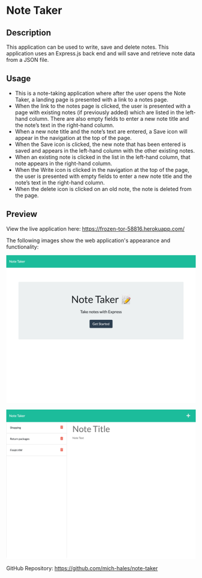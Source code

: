 # Note Taker

## Description

This application can be used to write, save and delete notes. This application uses an Express.js back end and will save and retrieve note data from a JSON file.

## Usage 

* This is a note-taking application where after the user opens the Note Taker, a landing page is presented with a link to a notes page.
* When the link to the notes page is clicked, the user is presented with a page with existing notes (if previously added) which are listed in the left-hand column. There are also empty fields to enter a new note title and the note’s text in the right-hand column.
* When a new note title and the note’s text are entered, a Save icon will appear in the navigation at the top of the page.
* When the Save icon is clicked, the new note that has been entered is saved and appears in the left-hand column with the other existing notes.
* When an existing note is clicked in the list in the left-hand column, that note appears in the right-hand column.
* When the Write icon is clicked in the navigation at the top of the page, the user is presented with empty fields to enter a new note title and the note’s text in the right-hand column.
* When the delete icon is clicked on an old note, the note is deleted from the page.

## Preview

View the live application here: https://frozen-tor-58816.herokuapp.com/

The following images show the web application's appearance and functionality:

![Main page](./Assets/home-page.png)

![Note taker](./Assets/note-taker.png)

GitHub Repository: https://github.com/mich-hales/note-taker
